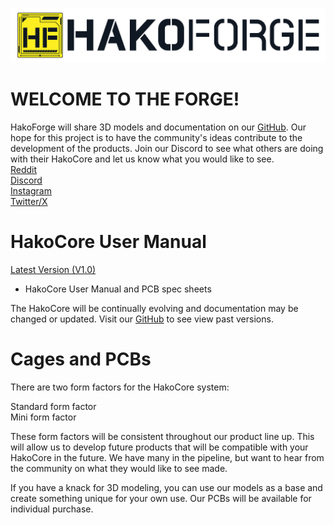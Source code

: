 ![alt text](https://raw.githubusercontent.com/HakoForge/HakoCore/refs/heads/main/HFLogoText.png)
# WELCOME TO THE FORGE!
HakoForge will share 3D models and documentation on our [GitHub](https://github.com/HakoForge/HakoCore). Our hope for this project is to have the community's ideas contribute to the development of the products. Join our Discord to see what others are doing with their HakoCore and let us know what you would like to see.<br/>
[Reddit](https://www.reddit.com/r/hakoforge/)<br/>
[Discord](https://discord.com/invite/3kjpbmckgm)<br/>
[Instagram](https://www.instagram.com/hakoforge/)<br/>
[Twitter/X](https://x.com/HakoForge)<br/>
# HakoCore User Manual
[Latest Version (V1.0)](https://raw.githubusercontent.com/HakoForge/HakoCore/refs/heads/main/HakoCore%20User%20Manual%20V1.0.pdf)
  - HakoCore User Manual and PCB spec sheets
  
The HakoCore will be continually evolving and documentation may be changed or updated. Visit our [GitHub](https://github.com/HakoForge/HakoCore) to see view past versions.

# Cages and PCBs
There are two form factors for the HakoCore system:<br/>

Standard form factor<br/>
Mini form factor<br/>

These form factors will be consistent throughout our product line up. This will allow us to develop future products that will be compatible with your HakoCore in the future. We have many in the pipeline, but want to hear from the community on what they would like to see made. 

If you have a knack for 3D modeling, you can use our models as a base and create something unique for your own use. Our PCBs will be available for individual purchase.
